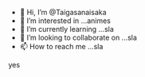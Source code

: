 - 👋 Hi, I’m @Taigasanaisaka
- 👀 I’m interested in ...animes
- 🌱 I’m currently learning ...sla
- 💞️ I’m looking to collaborate on ...sla
- 📫 How to reach me ...sla

<!---
Taigasanaisaka/Taigasanaisaka is a ✨ special ✨ repository because its `README.md` (this file) appears on your GitHub profile.
You can click the Preview link to take a look at your changes.
--->yes 
